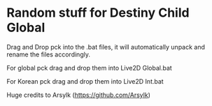 # Random stuff for Destiny Child Global

Drag and Drop pck into the .bat files, it will automatically unpack and rename the files accordingly.

For global pck drag and drop them into Live2D Global.bat

For Korean pck drag and drop them into Live2D Int.bat

Huge credits to Arsylk (https://github.com/Arsylk)
